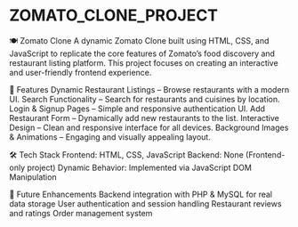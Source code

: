 # ZOMATO_CLONE_PROJECT
🍽️ Zomato Clone
A dynamic Zomato Clone built using HTML, CSS, and JavaScript to replicate the core features of Zomato’s food discovery and restaurant listing platform. This project focuses on creating an interactive and user-friendly frontend experience.

🚀 Features
Dynamic Restaurant Listings – Browse restaurants with a modern UI.
Search Functionality – Search for restaurants and cuisines by location.
Login & Signup Pages – Simple and responsive authentication UI.
Add Restaurant Form – Dynamically add new restaurants to the list.
Interactive Design – Clean and responsive interface for all devices.
Background Images & Animations – Engaging and visually appealing layout.

🛠️ Tech Stack
Frontend: HTML, CSS, JavaScript
Backend: None (Frontend-only project)
Dynamic Behavior: Implemented via JavaScript DOM Manipulation

🔮 Future Enhancements
Backend integration with PHP & MySQL for real data storage
User authentication and session handling
Restaurant reviews and ratings
Order management system
